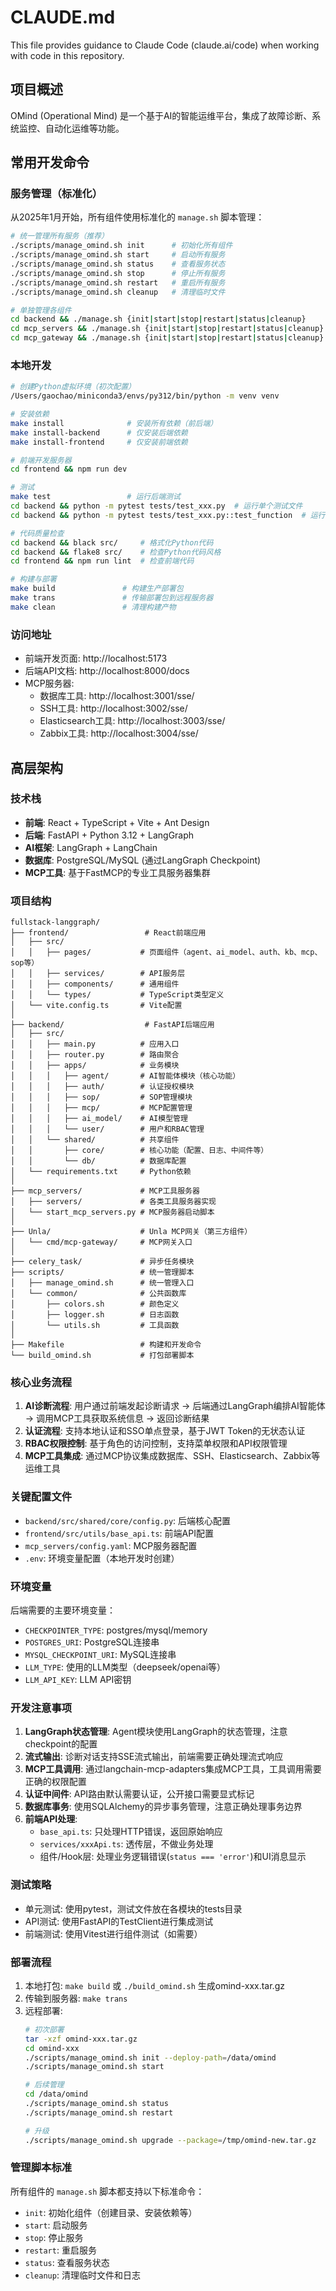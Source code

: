 # CLAUDE.md

This file provides guidance to Claude Code (claude.ai/code) when working with code in this repository.

## 项目概述

OMind (Operational Mind) 是一个基于AI的智能运维平台，集成了故障诊断、系统监控、自动化运维等功能。

## 常用开发命令

### 服务管理（标准化）

从2025年1月开始，所有组件使用标准化的 `manage.sh` 脚本管理：

```bash
# 统一管理所有服务（推荐）
./scripts/manage_omind.sh init      # 初始化所有组件
./scripts/manage_omind.sh start     # 启动所有服务
./scripts/manage_omind.sh status    # 查看服务状态
./scripts/manage_omind.sh stop      # 停止所有服务
./scripts/manage_omind.sh restart   # 重启所有服务
./scripts/manage_omind.sh cleanup   # 清理临时文件

# 单独管理各组件
cd backend && ./manage.sh {init|start|stop|restart|status|cleanup}
cd mcp_servers && ./manage.sh {init|start|stop|restart|status|cleanup}
cd mcp_gateway && ./manage.sh {init|start|stop|restart|status|cleanup}
```

### 本地开发

```bash
# 创建Python虚拟环境（初次配置）
/Users/gaochao/miniconda3/envs/py312/bin/python -m venv venv

# 安装依赖
make install              # 安装所有依赖（前后端）
make install-backend      # 仅安装后端依赖
make install-frontend     # 仅安装前端依赖

# 前端开发服务器
cd frontend && npm run dev

# 测试
make test                 # 运行后端测试
cd backend && python -m pytest tests/test_xxx.py  # 运行单个测试文件
cd backend && python -m pytest tests/test_xxx.py::test_function  # 运行单个测试函数

# 代码质量检查
cd backend && black src/     # 格式化Python代码
cd backend && flake8 src/    # 检查Python代码风格
cd frontend && npm run lint  # 检查前端代码

# 构建与部署
make build               # 构建生产部署包
make trans               # 传输部署包到远程服务器
make clean               # 清理构建产物
```

### 访问地址

- 前端开发页面: http://localhost:5173
- 后端API文档: http://localhost:8000/docs
- MCP服务器:
  - 数据库工具: http://localhost:3001/sse/
  - SSH工具: http://localhost:3002/sse/
  - Elasticsearch工具: http://localhost:3003/sse/
  - Zabbix工具: http://localhost:3004/sse/

## 高层架构

### 技术栈

- **前端**: React + TypeScript + Vite + Ant Design
- **后端**: FastAPI + Python 3.12 + LangGraph
- **AI框架**: LangGraph + LangChain
- **数据库**: PostgreSQL/MySQL (通过LangGraph Checkpoint)
- **MCP工具**: 基于FastMCP的专业工具服务器集群

### 项目结构

```
fullstack-langgraph/
├── frontend/                 # React前端应用
│   ├── src/
│   │   ├── pages/           # 页面组件（agent、ai_model、auth、kb、mcp、sop等）
│   │   ├── services/        # API服务层
│   │   ├── components/      # 通用组件
│   │   └── types/           # TypeScript类型定义
│   └── vite.config.ts       # Vite配置
│
├── backend/                  # FastAPI后端应用
│   ├── src/
│   │   ├── main.py          # 应用入口
│   │   ├── router.py        # 路由聚合
│   │   ├── apps/            # 业务模块
│   │   │   ├── agent/       # AI智能体模块（核心功能）
│   │   │   ├── auth/        # 认证授权模块
│   │   │   ├── sop/         # SOP管理模块
│   │   │   ├── mcp/         # MCP配置管理
│   │   │   ├── ai_model/    # AI模型管理
│   │   │   └── user/        # 用户和RBAC管理
│   │   └── shared/          # 共享组件
│   │       ├── core/        # 核心功能（配置、日志、中间件等）
│   │       └── db/          # 数据库配置
│   └── requirements.txt     # Python依赖
│
├── mcp_servers/             # MCP工具服务器
│   ├── servers/             # 各类工具服务器实现
│   └── start_mcp_servers.py # MCP服务器启动脚本
│
├── Unla/                    # Unla MCP网关（第三方组件）
│   └── cmd/mcp-gateway/     # MCP网关入口
│
├── celery_task/             # 异步任务模块
├── scripts/                 # 统一管理脚本
│   ├── manage_omind.sh      # 统一管理入口
│   └── common/              # 公共函数库
│       ├── colors.sh        # 颜色定义
│       ├── logger.sh        # 日志函数
│       └── utils.sh         # 工具函数
│
├── Makefile                 # 构建和开发命令
└── build_omind.sh           # 打包部署脚本
```

### 核心业务流程

1. **AI诊断流程**: 用户通过前端发起诊断请求 → 后端通过LangGraph编排AI智能体 → 调用MCP工具获取系统信息 → 返回诊断结果
2. **认证流程**: 支持本地认证和SSO单点登录，基于JWT Token的无状态认证
3. **RBAC权限控制**: 基于角色的访问控制，支持菜单权限和API权限管理
4. **MCP工具集成**: 通过MCP协议集成数据库、SSH、Elasticsearch、Zabbix等运维工具

### 关键配置文件

- `backend/src/shared/core/config.py`: 后端核心配置
- `frontend/src/utils/base_api.ts`: 前端API配置
- `mcp_servers/config.yaml`: MCP服务器配置
- `.env`: 环境变量配置（本地开发时创建）

### 环境变量

后端需要的主要环境变量：
- `CHECKPOINTER_TYPE`: postgres/mysql/memory
- `POSTGRES_URI`: PostgreSQL连接串
- `MYSQL_CHECKPOINT_URI`: MySQL连接串
- `LLM_TYPE`: 使用的LLM类型（deepseek/openai等）
- `LLM_API_KEY`: LLM API密钥

### 开发注意事项

1. **LangGraph状态管理**: Agent模块使用LangGraph的状态管理，注意checkpoint的配置
2. **流式输出**: 诊断对话支持SSE流式输出，前端需要正确处理流式响应
3. **MCP工具调用**: 通过langchain-mcp-adapters集成MCP工具，工具调用需要正确的权限配置
4. **认证中间件**: API路由默认需要认证，公开接口需要显式标记
5. **数据库事务**: 使用SQLAlchemy的异步事务管理，注意正确处理事务边界
6. **前端API处理**: 
   - `base_api.ts`: 只处理HTTP错误，返回原始响应
   - `services/xxxApi.ts`: 透传层，不做业务处理
   - 组件/Hook层: 处理业务逻辑错误(`status === 'error'`)和UI消息显示

### 测试策略

- 单元测试: 使用pytest，测试文件放在各模块的tests目录
- API测试: 使用FastAPI的TestClient进行集成测试
- 前端测试: 使用Vitest进行组件测试（如需要）

### 部署流程

1. 本地打包: `make build` 或 `./build_omind.sh` 生成omind-xxx.tar.gz
2. 传输到服务器: `make trans`
3. 远程部署:
   ```bash
   # 初次部署
   tar -xzf omind-xxx.tar.gz
   cd omind-xxx
   ./scripts/manage_omind.sh init --deploy-path=/data/omind
   ./scripts/manage_omind.sh start
   
   # 后续管理
   cd /data/omind
   ./scripts/manage_omind.sh status
   ./scripts/manage_omind.sh restart
   
   # 升级
   ./scripts/manage_omind.sh upgrade --package=/tmp/omind-new.tar.gz
   ```

### 管理脚本标准

所有组件的 `manage.sh` 脚本都支持以下标准命令：
- `init`: 初始化组件（创建目录、安装依赖等）
- `start`: 启动服务
- `stop`: 停止服务
- `restart`: 重启服务
- `status`: 查看服务状态
- `cleanup`: 清理临时文件和日志